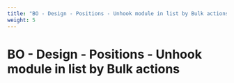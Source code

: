 ```yaml
---
title: "BO - Design - Positions - Unhook module in list by Bulk actions"
weight: 5
---
```


# BO - Design - Positions - Unhook module in list by Bulk actions
